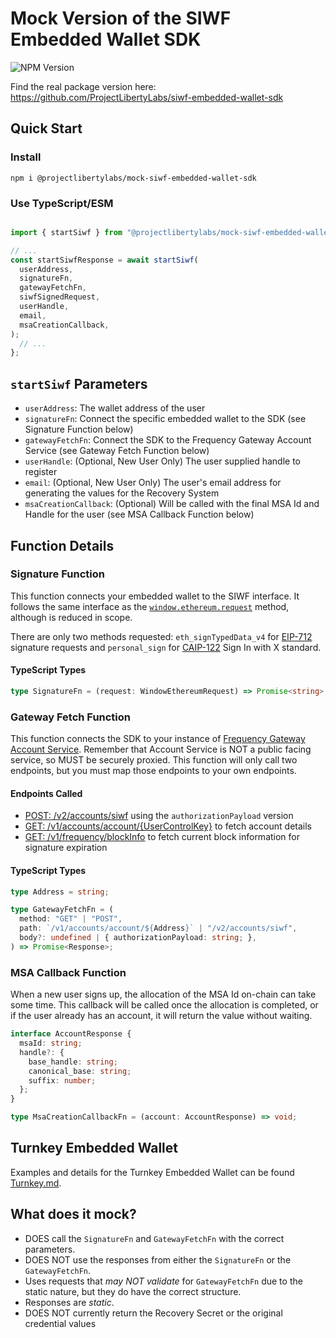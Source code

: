 # Mock Version of the SIWF Embedded Wallet SDK

![NPM Version](https://img.shields.io/npm/v/%40projectlibertylabs%2Fmock-siwf-embedded-wallet-sdk)

Find the real package version here: https://github.com/ProjectLibertyLabs/siwf-embedded-wallet-sdk

## Quick Start

### Install

`npm i @projectlibertylabs/mock-siwf-embedded-wallet-sdk`

### Use TypeScript/ESM

```TypeScript

import { startSiwf } from "@projectlibertylabs/mock-siwf-embedded-wallet-sdk";

// ...
const startSiwfResponse = await startSiwf(
  userAddress,
  signatureFn,
  gatewayFetchFn,
  siwfSignedRequest,
  userHandle,
  email,
  msaCreationCallback,
);
  // ...
};
```

## `startSiwf` Parameters

- `userAddress`: The wallet address of the user
- `signatureFn`: Connect the specific embedded wallet to the SDK (see Signature Function below)
- `gatewayFetchFn`: Connect the SDK to the Frequency Gateway Account Service (see Gateway Fetch Function below)
- `userHandle`: (Optional, New User Only) The user supplied handle to register
- `email`: (Optional, New User Only) The user's email address for generating the values for the Recovery System
- `msaCreationCallback`: (Optional) Will be called with the final MSA Id and Handle for the user (see MSA Callback Function below)

## Function Details

### Signature Function

This function connects your embedded wallet to the SIWF interface. It follows the same interface as the [`window.ethereum.request`](https://docs.metamask.io/wallet/reference/provider-api/#request) method, although is reduced in scope.

There are only two methods requested: `eth_signTypedData_v4` for [EIP-712](https://eips.ethereum.org/EIPS/eip-712) signature requests and `personal_sign` for [CAIP-122](https://chainagnostic.org/CAIPs/caip-122) Sign In with X standard.

#### TypeScript Types
```TypeScript
type SignatureFn = (request: WindowEthereumRequest) => Promise<string>;
```

### Gateway Fetch Function

This function connects the SDK to your instance of [Frequency Gateway Account Service](https://projectlibertylabs.github.io/gateway/Build/AccountService/AccountService.html).
Remember that Account Service is NOT a public facing service, so MUST be securely proxied.
This function will only call two endpoints, but you must map those endpoints to your own endpoints.

#### Endpoints Called
- [POST: /v2/accounts/siwf](https://projectlibertylabs.github.io/gateway/account/#tag/v2accounts/operation/AccountsControllerV2_postSignInWithFrequency) using the `authorizationPayload` version
- [GET: /v1/accounts/account/{UserControlKey}](https://projectlibertylabs.github.io/gateway/account/#tag/v1accounts/operation/AccountsControllerV1_getAccountForAccountId) to fetch account details
- [GET: /v1/frequency/blockInfo](https://projectlibertylabs.github.io/gateway/account/#tag/v1frequency/operation/FrequencyControllerV1_getBlockInfo) to fetch current block information for signature expiration

#### TypeScript Types

```TypeScript
type Address = string;

type GatewayFetchFn = (
  method: "GET" | "POST",
  path: `/v1/accounts/account/${Address}` | "/v2/accounts/siwf",
  body?: undefined | { authorizationPayload: string; },
) => Promise<Response>;
```

### MSA Callback Function

When a new user signs up, the allocation of the MSA Id on-chain can take some time. This callback will be called once the allocation is completed, or if the user already has an account, it will return the value without waiting.

```TypeScript
interface AccountResponse {
  msaId: string;
  handle?: {
    base_handle: string;
    canonical_base: string;
    suffix: number;
  };
}

type MsaCreationCallbackFn = (account: AccountResponse) => void;
```

## Turnkey Embedded Wallet

Examples and details for the Turnkey Embedded Wallet can be found [Turnkey.md](./Turnkey.md).

## What does it mock?

- DOES call the `SignatureFn` and `GatewayFetchFn` with the correct parameters.
- DOES NOT use the responses from either the `SignatureFn` or the `GatewayFetchFn`.
- Uses requests that _may NOT validate_ for `GatewayFetchFn` due to the static nature, but they do have the correct structure.
- Responses are _static_.
- DOES NOT currently return the Recovery Secret or the original credential values
